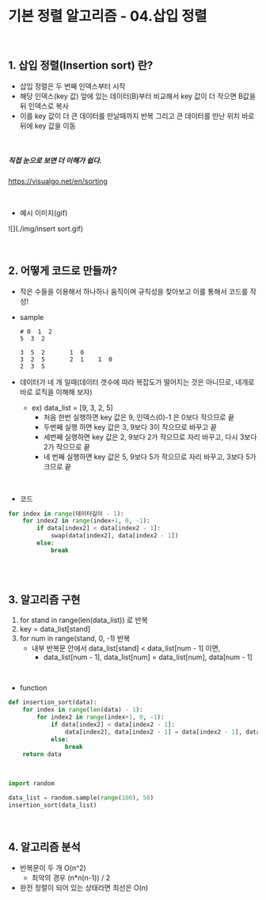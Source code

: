 # 기본 정렬 알고리즘 - 04.삽입 정렬

<br/>

## 1. 삽입 정렬(Insertion sort) 란?

- 삽입 정렬은 두 번째 인덱스부터 시작
- 해당 인덱스(key 값) 앞에 있는 데이터(B)부터 비교해서 key 값이 더 작으면 B값을 뒤 인덱스로 복사
- 이를 key 값이 더 큰 데이터를 만날때까지 반복 그리고 큰 데이터를 만난 위치 바로 뒤에 key 값을 이동

<br/>

##### 직접 눈으로 보면 더 이해가 쉽다.

https://visualgo.net/en/sorting

<br/>

- 예시 이미지(gif)

![](./img/insert sort.gif)

<br/>

## 2. 어떻게 코드로 만들까?

- 작은 수들을 이용해서 하나하나 움직이며 규칙성을 찾아보고 이를 통해서 코드를 작성!



- sample

  ```
  # 0  1  2
  5  3  2		
  
  3  5  2		1  0
  3  2  5		2  1    1  0
  2  3  5
  ```




- 데이터가 네 개 일때(데이터 갯수에 따라 복잡도가 떨어지는 것은 아니므로, 네개로 바로 로직을 이해해 보자)
  - ex) data_list = [9, 3, 2, 5]
    - 처음 한번 실행하면 key 값은 9, 인덱스(0)-1 은 0보다 작으므로 끝
    - 두번째 실행 하면 key 값은 3, 9보다 3이 작으므로 바꾸고 끝
    - 세번째 실행하면 key 값은 2, 9보다 2가 작으므로 자리 바꾸고, 다시 3보다 2가 작으므로 끝
    - 네 번째 실행하면 key 값은 5, 9보다 5가 작으므로 자리 바꾸고, 3보다 5가 크므로 끝

<br/>

- 코드

```python
for index in range(데이터길이 - 1):
    for index2 in range(index+1, 0, -1):
        if data[index2] < data[index2 - 1]:
            swap(data[index2], data[index2 - 1])
        else:
            break
            
```



<br/>

## 3. 알고리즘 구현

1. for stand in range(len(data_list)) 로 반복
2. key = data_list[stand]
3. for num in range(stand, 0, -1) 반복
   - 내부 반복문 안에서 data_list[stand] < data_list[num - 1] 이면,
     - data_list[num - 1], data_list[num] = data_list[num], data[num - 1]



<br/>

- function

```python
def insertion_sort(data):
	for index in range(len(data) - 1):
        for index2 in range(index+1, 0, -1):
            if data[index2] < data[index2 - 1]:
                data[index2], data[index2 - 1] = data[index2 - 1], data[index2]
            else:
                break
    return data
```

<br/>

```python
import random

data_list = random.sample(range(100), 50)
insertion_sort(data_list)
```



<br/>

## 4. 알고리즘 분석

- 반복문이 두 개 O(n^2)
  - 최악의 경우 (n*n(n-1)) / 2
- 완전 정렬이 되어 있는 상태라면 최선은 O(n)








